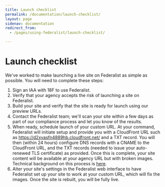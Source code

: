 ```yaml
---
title: Launch checklist
permalink: /documentation/launch-checklist/
layout: page
sidenav: documentation
redirect_from: 
  - /pages/using-federalist/launch-checklist/

---
```


# Launch checklist

We've worked to make launching a live site on Federalist as simple as possible. You will need to complete these steps:

1. Sign an IAA with 18F to use Federalist.
2. Verify that your agency accepts the risk of launching a site on Federalist.
3. Build your site and verify that the site is ready for launch using our preview URLs.
4. Contact the Federalist team; we'll scan your site within a few days as part of our compliance process and let you know of the results.
5. When ready, schedule launch of your custom URL. At your command, Federalist will initiate setup and provide you with a CloudFront URL such as https://d2xyasfn4889hb.cloudfront.net/ and a TXT record. You will then (within 24 hours) configure DNS records with a CNAME to the CloudFront URL, and the TXT records (needed to issue your auto-renewed TLS certificate) as provided. Once this is complete, your site content will be available at your agency URL but with broken images. Technical background on this process is [here]({{site.baseurl}}/documentation/custom-urls/).
6. Alter your site's settings in the Federalist web interface to have Federalist set up your site to work at your custom URL, which will fix the images. Once the site is rebuilt, you will be fully live.
